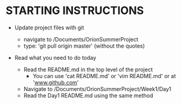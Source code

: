 # STARTING INSTRUCTIONS

* Update project files with git
  * navigate to /Documents/OrionSummerProject
  * type: 'git pull origin master'  (without the quotes)
 
* Read what you need to do today
  * Read the README.md in the top level of the project
    * You can use 'cat README.md' or 'vim README.md' or at 'www.github.com'
  * Navigate to /Documents/OrionSummerProject/Week1/Day1
  * Read the Day1 README.md using the same method
